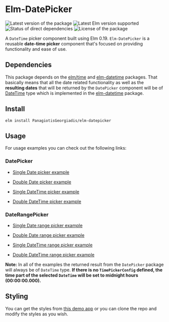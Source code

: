 # Elm-DatePicker

![Latest version of the package][PackageVersion]
![Latest Elm version supported][ElmVersion]
![Status of direct dependencies][DependenciesStatus]
![License of the package][PackageLicense]

A `DateTime` picker component built using Elm 0.19. `Elm-DatePicker` is a reusable **date-time picker**
component that's focused on providing functionality and ease of use.

## Dependencies

This package depends on the [elm/time][elm-time-url] and [elm-datetime][elm-datetime-url] packages.
That basically means that all the date related functionality as well as
the **resulting dates** that will be returned by the `DatePicker` component
will be of [DateTime][datetime-type-url] type which is implemented in the
[elm-datetime][elm-datetime-url] package.

## Install

```
elm install PanagiotisGeorgiadis/elm-datepicker
```

## Usage

For usage examples you can check out the following links:

### DatePicker

  - [Single Date picker example][single-date-picker-example]
  - [Double Date picker example][double-date-picker-example]

  - [Single DateTime picker example][single-datetime-picker-example]
  - [Double DateTime picker example][double-datetime-picker-example]

### DateRangePicker

  - [Single Date range picker example][single-date-range-picker-example]
  - [Double Date range picker example][double-date-range-picker-example]

  - [Single DateTime range picker example][single-datetime-range-picker-example]
  - [Double DateTime range picker example][double-datetime-range-picker-example]


**Note:** In all of the examples the returned result from the `DatePicker` package
will always be of `DateTime` type. **If there is no `TimePickerConfig` defined, the
time part of the selected `DateTime` will be set to midnight hours (00:00:00.000).**


## Styling

You can get the styles from [this demo app](https://github.com/PanagiotisGeorgiadis/ElmDatePicker)
or you can clone the repo and modify the styles as you wish.


[elm-time-url]: https://package.elm-lang.org/packages/elm/time/latest/
[elm-datetime-url]: https://package.elm-lang.org/packages/PanagiotisGeorgiadis/elm-datetime/latest/
[datetime-type-url]: https://package.elm-lang.org/packages/PanagiotisGeorgiadis/elm-datetime/latest/DateTime#DateTime

[single-date-picker-example]: https://ellie-app.com/new
[double-date-picker-example]: https://ellie-app.com/new

[single-datetime-picker-example]: https://ellie-app.com/new
[double-datetime-picker-example]: https://ellie-app.com/new

[single-date-range-picker-example]: https://ellie-app.com/new
[double-date-range-picker-example]: https://ellie-app.com/new

[single-datetime-range-picker-example]: https://ellie-app.com/new
[double-datetime-range-picker-example]: https://ellie-app.com/new

[PackageVersion]: https://reiner-dolp.github.io/elm-badges/PanagiotisGeorgiadis/elm-datepicker/version.svg
[ElmVersion]: https://reiner-dolp.github.io/elm-badges/PanagiotisGeorgiadis/elm-datepicker/elm-version.svg
[DependenciesStatus]: https://reiner-dolp.github.io/elm-badges/PanagiotisGeorgiadis/elm-datepicker/dependencies.svg
[PackageLicense]: https://reiner-dolp.github.io/elm-badges/PanagiotisGeorgiadis/elm-datepicker/license.svg
